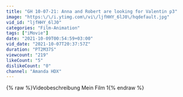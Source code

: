 ```yaml
---
title: "GH 10-07-21: Anna and Robert are looking for Valentin p3"
image: "https:\/\/i.ytimg.com\/vi\/ljfHHY_6lJ0\/hqdefault.jpg"
vid_id: "ljfHHY_6lJ0"
categories: "Film-Animation"
tags: ["iMovie"]
date: "2021-10-09T00:54:59+03:00"
vid_date: "2021-10-07T20:37:57Z"
duration: "PT2M37S"
viewcount: "219"
likeCount: "5"
dislikeCount: "0"
channel: "Amanda HDX"
---
```

{% raw %}Videobeschreibung Mein Film 1{% endraw %}
